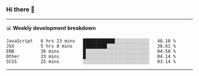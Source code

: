 ### Hi there 👋

-------

📊 **Weekly development breakdown**
<!--START_SECTION:waka-->
```text
JavaScript   6 hrs 23 mins   ████████████░░░░░░░░░░░░░   48.10 % 
JSX          5 hrs 8 mins    █████████░░░░░░░░░░░░░░░░   38.61 % 
ERB          36 mins         █░░░░░░░░░░░░░░░░░░░░░░░░   04.58 % 
Other        33 mins         █░░░░░░░░░░░░░░░░░░░░░░░░   04.14 % 
SCSS         25 mins         ░░░░░░░░░░░░░░░░░░░░░░░░░   03.14 %
```
<!--END_SECTION:waka-->
-------

<!--
**ashish-r/ashish-r** is a ✨ _special_ ✨ repository because its `README.md` (this file) appears on your GitHub profile.

Here are some ideas to get you started:

- 🔭 I’m currently working on ...
- 🌱 I’m currently learning ...
- 👯 I’m looking to collaborate on ...
- 🤔 I’m looking for help with ...
- 💬 Ask me about ...
- 📫 How to reach me: ...
- 😄 Pronouns: ...
- ⚡ Fun fact: ...
-->
